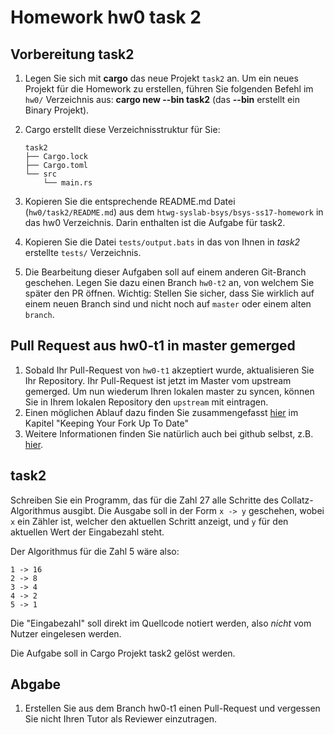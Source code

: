# Homework hw0 task 2

## Vorbereitung task2

1. Legen Sie sich mit **cargo** das neue Projekt `task2` an. Um ein neues Projekt für die Homework zu erstellen, führen Sie folgenden Befehl im `hw0/` Verzeichnis aus:
    **cargo new --bin task2** (das **--bin** erstellt ein Binary Projekt).
1. Cargo erstellt diese Verzeichnisstruktur für Sie:

    ```text
    task2
    ├── Cargo.lock
    ├── Cargo.toml
    └── src
        └── main.rs
    ```

1. Kopieren Sie die entsprechende README.md Datei (`hw0/task2/README.md`) aus dem `htwg-syslab-bsys/bsys-ss17-homework` in das hw0 Verzeichnis. Darin enthalten ist die Aufgabe für task2.
1. Kopieren Sie die Datei `tests/output.bats` in das von Ihnen in *task2* erstellte `tests/` Verzeichnis.
1. Die Bearbeitung dieser Aufgaben soll auf einem anderen Git-Branch geschehen.
Legen Sie dazu einen Branch `hw0-t2` an, von welchem Sie später den PR öffnen.
Wichtig: Stellen Sie sicher, dass Sie wirklich auf einem neuen Branch sind und nicht noch auf `master` oder einem alten `branch`.


## Pull Request aus hw0-t1 in master gemerged
1. Sobald Ihr Pull-Request von `hw0-t1` akzeptiert wurde, aktualisieren Sie Ihr Repository. Ihr Pull-Request ist jetzt im Master vom upstream gemerged. Um nun wiederum Ihren lokalen master zu syncen, können Sie in Ihrem lokalen Repository den `upstream` mit eintragen.
1. Einen möglichen Ablauf dazu finden Sie zusammengefasst [hier][git-pr-wf] im Kapitel "Keeping Your Fork Up To Date"
1. Weitere Informationen finden Sie natürlich auch bei github selbst, z.B. [hier][github-collab].


## task2

Schreiben Sie ein Programm, das für die Zahl 27 alle Schritte des
Collatz-Algorithmus ausgibt. Die Ausgabe soll in der Form `x -> y` geschehen,
wobei `x` ein Zähler ist, welcher den aktuellen Schritt anzeigt, und `y` für
den aktuellen Wert der Eingabezahl steht.

Der Algorithmus für die Zahl 5 wäre also:

```
1 -> 16
2 -> 8
3 -> 4
4 -> 2
5 -> 1
```

Die "Eingabezahl" soll direkt im Quellcode notiert werden, also *nicht*
vom Nutzer eingelesen werden.

Die Aufgabe soll in Cargo Projekt task2 gelöst werden.

## Abgabe
1. Erstellen Sie aus dem Branch hw0-t1 einen Pull-Request und vergessen Sie nicht Ihren Tutor als Reviewer einzutragen.

[git-pr-wf]: https://gist.github.com/Chaser324/ce0505fbed06b947d962#keeping-your-fork-up-to-date
[github-collab]: https://help.github.com/categories/collaborating-with-issues-and-pull-requests/
